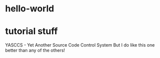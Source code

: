 # hello-world
# tutorial stuff

YASCCS - Yet Another Source Code Control System
But I do like this one better than any of the others!
